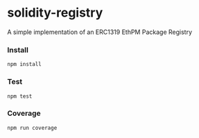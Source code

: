 # solidity-registry

A simple implementation of an ERC1319 EthPM Package Registry

### Install
```
npm install
```

### Test
```
npm test
```

### Coverage
```
npm run coverage
```
